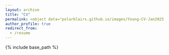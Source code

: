 ```yaml
---
layout: archive
title: "CV"
permalink: <object data="polarblairx.github.io/images/Young-CV-Jan2025.pdf" width="1000" height="1000" type='application/pdf'></object>
author_profile: true
redirect_from:
  - /resume
---
```


{% include base_path %}





